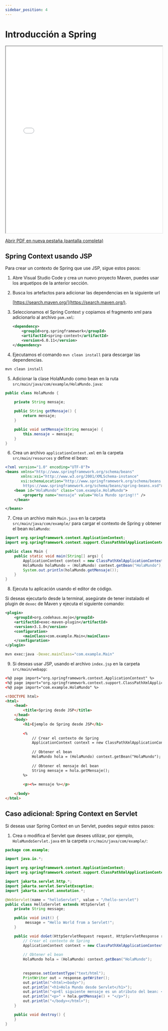```yaml
---
sidebar_position: 4
---
```


# Introducción a Spring

<iframe src="/files/Spring%20Intro%20Pt%201.pdf" width="100%" height="600px" style={{ border: 'none' }} allowfullscreen>
    Este navegador no soporta iframes. Puedes <a href="/files/Spring%20Intro%20Pt%201.pdf">descargar el PDF aquí</a>.
</iframe>

<p style={{ textAlign: 'right' }}>
  <a href="/files/Spring%20Intro%20Pt%201.pdf" target="_blank" rel="noopener noreferrer">
    Abrir PDF en nueva pestaña (pantalla completa)
  </a>
</p>

## Spring Context usando JSP

Para crear un contexto de Spring que use JSP, sigue estos pasos:

1. Abre Visual Studio Code y crea un nuevo proyecto Maven, puedes usar los arquetipos de la anterior sección.
2. Busca los artefactos para adicionar las dependencias en la siguiente url

    [https://search.maven.org/](https://search.maven.org/).

3. Seleccionamos el Spring Context y copiamos el fragmento xml para adicionarlo al archivo `pom.xml`:

    ```xml
    <dependency>
        <groupId>org.springframework</groupId>
        <artifactId>spring-context</artifactId>
        <version>6.0.11</version>
    </dependency>
    ```

4. Ejecutamos el comando `mvn clean install` para descargar las dependencias.

```bash
mvn clean install
```

5. Adicionar la clase HolaMundo como bean en la ruta `src/main/java/com/example/HolaMundo.java`:

```java
public class HolaMundo {
    
    private String mensaje;

    public String getMensaje() {
        return mensaje;
    }

    public void setMensaje(String mensaje) {
        this.mensaje = mensaje;
    }
}
```

6. Crea un archivo `applicationContext.xml` en la carpeta `src/main/resources` y define el bean:

```xml
<?xml version="1.0" encoding="UTF-8"?>
<beans xmlns="http://www.springframework.org/schema/beans"
       xmlns:xsi="http://www.w3.org/2001/XMLSchema-instance"
       xsi:schemaLocation="http://www.springframework.org/schema/beans
        https://www.springframework.org/schema/beans/spring-beans.xsd">
    <bean id="HolaMundo" class="com.example.HolaMundo">
        <property name="mensaje" value="Hola Mundo spring!!" />
    </bean>

</beans>
```

7. Crea un archivo main `Main.java` en la carpeta `src/main/java/com/example/` para cargar el contexto de Spring y obtener el bean `HolaMundo`:

```java
import org.springframework.context.ApplicationContext;
import org.springframework.context.support.ClassPathXmlApplicationContext;

public class Main {
    public static void main(String[] args) {
        ApplicationContext context = new ClassPathXmlApplicationContext("applicationContext.xml");
        HolaMundo holaMundo = (HolaMundo) context.getBean("HolaMundo");
        System.out.println(holaMundo.getMensaje());
    }
}
```

8. Ejecuta tu aplicación usando el editor de código.

Si deseas ejecutarlo desde la terminal, asegúrate de tener instalado el plugin de `dexec` de Maven y ejecuta el siguiente comando:

```xml
<plugin>
    <groupId>org.codehaus.mojo</groupId>
    <artifactId>exec-maven-plugin</artifactId>
    <version>3.1.0</version>
    <configuration>
        <mainClass>com.example.Main</mainClass>
    </configuration>
</plugin>
```

```bash
mvn exec:java -Dexec.mainClass="com.example.Main"
```

9. Si deseas usar JSP, usando el archivo `index.jsp` en la carpeta `src/main/webapp`:

```html
<%@ page import="org.springframework.context.ApplicationContext" %>
<%@ page import="org.springframework.context.support.ClassPathXmlApplicationContext" %>
<%@ page import="com.example.HolaMundo" %>

<!DOCTYPE html>
<html>
    <head>
        <title>Spring desde JSP</title>
    </head>
    <body>
        <h1>Ejemplo de Spring desde JSP</h1>
        
        <%
            // Crear el contexto de Spring
            ApplicationContext context = new ClassPathXmlApplicationContext("applicationContext.xml");
            
            // Obtener el bean
            HolaMundo hola = (HolaMundo) context.getBean("HolaMundo");
            
            // Obtener el mensaje del bean
            String mensaje = hola.getMensaje();
        %>
        
        <p><%= mensaje %></p>
        
    </body>
</html>
```

## Caso adicional: Spring Context en Servlet

Si deseas usar Spring Context en un Servlet, puedes seguir estos pasos:

1. Crea o modifica el Servlet que desees utilizar, por ejemplo, `HolaMundoServlet.java` en la carpeta `src/main/java/com/example/`:

```java
package com.example;

import java.io.*;

import org.springframework.context.ApplicationContext;
import org.springframework.context.support.ClassPathXmlApplicationContext;

import jakarta.servlet.http.*;
import jakarta.servlet.ServletException;
import jakarta.servlet.annotation.*;

@WebServlet(name = "helloServlet", value = "/hello-servlet")
public class HelloServlet extends HttpServlet {
    private String message;

    public void init() {
         message = "Hello World from a Servlet!";
    }

    public void doGet(HttpServletRequest request, HttpServletResponse response) throws ServletException, IOException {
        // Crear el contexto de Spring
        ApplicationContext context = new ClassPathXmlApplicationContext("applicationContext.xml");
        
        // Obtener el bean
        HolaMundo hola = (HolaMundo) context.getBean("HolaMundo");
        
        
        response.setContentType("text/html");
        PrintWriter out = response.getWriter();
        out.println("<html><body>");
        out.println("<h1>Hola Mundo desde Servlet</h1>");
        out.println("<p>El siguiente mensaje es un atributo del bean: </p>");
        out.println("<p>" + hola.getMensaje() + "</p>");
        out.println("</body></html>");
    }

    public void destroy() {
    }
}

```
